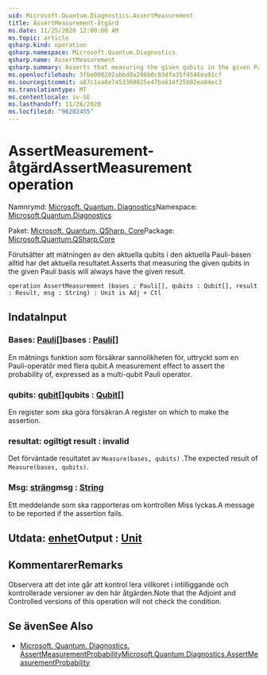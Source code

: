 ```yaml
---
uid: Microsoft.Quantum.Diagnostics.AssertMeasurement
title: AssertMeasurement-åtgärd
ms.date: 11/25/2020 12:00:00 AM
ms.topic: article
qsharp.kind: operation
qsharp.namespace: Microsoft.Quantum.Diagnostics
qsharp.name: AssertMeasurement
qsharp.summary: Asserts that measuring the given qubits in the given Pauli basis will always have the given result.
ms.openlocfilehash: 3fbe000202abbd8a206b0c83dfa35f4546ea91cf
ms.sourcegitcommit: a87c1aa8e7453360025e47ba614f25b02ea84ec3
ms.translationtype: MT
ms.contentlocale: sv-SE
ms.lasthandoff: 11/26/2020
ms.locfileid: "96202455"
---
```

# <a name="assertmeasurement-operation"></a><span data-ttu-id="49d8c-102">AssertMeasurement-åtgärd</span><span class="sxs-lookup"><span data-stu-id="49d8c-102">AssertMeasurement operation</span></span>

<span data-ttu-id="49d8c-103">Namnrymd: [Microsoft. Quantum. Diagnostics](xref:Microsoft.Quantum.Diagnostics)</span><span class="sxs-lookup"><span data-stu-id="49d8c-103">Namespace: [Microsoft.Quantum.Diagnostics](xref:Microsoft.Quantum.Diagnostics)</span></span>

<span data-ttu-id="49d8c-104">Paket: [Microsoft. Quantum. QSharp. Core](https://nuget.org/packages/Microsoft.Quantum.QSharp.Core)</span><span class="sxs-lookup"><span data-stu-id="49d8c-104">Package: [Microsoft.Quantum.QSharp.Core](https://nuget.org/packages/Microsoft.Quantum.QSharp.Core)</span></span>


<span data-ttu-id="49d8c-105">Förutsätter att mätningen av den aktuella qubits i den aktuella Pauli-basen alltid har det aktuella resultatet.</span><span class="sxs-lookup"><span data-stu-id="49d8c-105">Asserts that measuring the given qubits in the given Pauli basis will always have the given result.</span></span>

```qsharp
operation AssertMeasurement (bases : Pauli[], qubits : Qubit[], result : Result, msg : String) : Unit is Adj + Ctl
```


## <a name="input"></a><span data-ttu-id="49d8c-106">Indata</span><span class="sxs-lookup"><span data-stu-id="49d8c-106">Input</span></span>

### <a name="bases--pauli"></a><span data-ttu-id="49d8c-107">Bases: [Pauli](xref:microsoft.quantum.lang-ref.pauli)[]</span><span class="sxs-lookup"><span data-stu-id="49d8c-107">bases : [Pauli](xref:microsoft.quantum.lang-ref.pauli)[]</span></span>

<span data-ttu-id="49d8c-108">En mätnings funktion som försäkrar sannolikheten för, uttryckt som en Pauli-operatör med flera qubit.</span><span class="sxs-lookup"><span data-stu-id="49d8c-108">A measurement effect to assert the probability of, expressed as a multi-qubit Pauli operator.</span></span>


### <a name="qubits--qubit"></a><span data-ttu-id="49d8c-109">qubits: [qubit](xref:microsoft.quantum.lang-ref.qubit)[]</span><span class="sxs-lookup"><span data-stu-id="49d8c-109">qubits : [Qubit](xref:microsoft.quantum.lang-ref.qubit)[]</span></span>

<span data-ttu-id="49d8c-110">En register som ska göra försäkran.</span><span class="sxs-lookup"><span data-stu-id="49d8c-110">A register on which to make the assertion.</span></span>


### <a name="result--__invalidresult__"></a><span data-ttu-id="49d8c-111">resultat: __ogiltigt <Result>__</span><span class="sxs-lookup"><span data-stu-id="49d8c-111">result : __invalid<Result>__</span></span>

<span data-ttu-id="49d8c-112">Det förväntade resultatet av `Measure(bases, qubits)` .</span><span class="sxs-lookup"><span data-stu-id="49d8c-112">The expected result of `Measure(bases, qubits)`.</span></span>


### <a name="msg--string"></a><span data-ttu-id="49d8c-113">Msg: [sträng](xref:microsoft.quantum.lang-ref.string)</span><span class="sxs-lookup"><span data-stu-id="49d8c-113">msg : [String](xref:microsoft.quantum.lang-ref.string)</span></span>

<span data-ttu-id="49d8c-114">Ett meddelande som ska rapporteras om kontrollen Miss lyckas.</span><span class="sxs-lookup"><span data-stu-id="49d8c-114">A message to be reported if the assertion fails.</span></span>



## <a name="output--unit"></a><span data-ttu-id="49d8c-115">Utdata: [enhet](xref:microsoft.quantum.lang-ref.unit)</span><span class="sxs-lookup"><span data-stu-id="49d8c-115">Output : [Unit](xref:microsoft.quantum.lang-ref.unit)</span></span>



## <a name="remarks"></a><span data-ttu-id="49d8c-116">Kommentarer</span><span class="sxs-lookup"><span data-stu-id="49d8c-116">Remarks</span></span>

<span data-ttu-id="49d8c-117">Observera att det inte går att kontrol lera villkoret i intilliggande och kontrollerade versioner av den här åtgärden.</span><span class="sxs-lookup"><span data-stu-id="49d8c-117">Note that the Adjoint and Controlled versions of this operation will not check the condition.</span></span>

## <a name="see-also"></a><span data-ttu-id="49d8c-118">Se även</span><span class="sxs-lookup"><span data-stu-id="49d8c-118">See Also</span></span>

- [<span data-ttu-id="49d8c-119">Microsoft. Quantum. Diagnostics. AssertMeasurementProbability</span><span class="sxs-lookup"><span data-stu-id="49d8c-119">Microsoft.Quantum.Diagnostics.AssertMeasurementProbability</span></span>](xref:Microsoft.Quantum.Diagnostics.AssertMeasurementProbability)